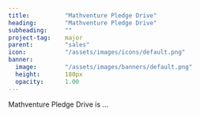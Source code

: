 ```yaml
---
title:          "Mathventure Pledge Drive"
heading:        "Mathventure Pledge Drive"
subheading:     ""
project-tag:    major
parent:         "sales"
icon:           "/assets/images/icons/default.png"
banner:
  image:        "/assets/images/banners/default.png"
  height:       180px
  opacity:      1.00
---
```


Mathventure Pledge Drive is ...
